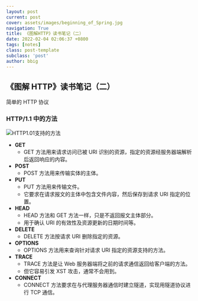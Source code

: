 ```yaml
---
layout: post
current: post
cover: assets/images/beginning_of_Spring.jpg
navigation: True
title: 《图解HTTP》读书笔记（二）
date: 2022-02-04 02:06:37 +0800
tags: [notes]
class: post-template
subclass: 'post'
author: bbig
---
```


##  《图解 HTTP》读书笔记（二）

简单的 HTTP 协议



### HTTP/1.1 中的方法

![HTTP1.01支持的方法](https://bbbiggest.github.io/assets/images/HTTP1.01支持的方法.png)

- **GET**
  - GET 方法用来请求访问已被 URI 识别的资源，指定的资源经服务器端解析后返回响应的内容。
- **POST**
  - POST 方法用来传输实体的主体。
- **PUT**
  - PUT 方法用来传输文件。
  - 它要求在请求报文的主体中包含文件内容，然后保存到请求 URI 指定的位置。
- **HEAD**
  - HEAD 方法和 GET 方法一样，只是不返回报文主体部分。
  - 用于确认 URI 的有效性及资源更新的日期时间等。
- **DELETE**
  - DELETE 方法按请求 URI 删除指定的资源。
- **OPTIONS**
  - OPTIONS 方法用来查询针对请求 URI 指定的资源支持的方法。
- **TRACE**
  - TRACE 方法是让 Web 服务器端将之前的请求通信返回给客户端的方法。
  - 但它容易引发 XST 攻击，通常不会用到。
- **CONNECT**
  - CONNECT 方法要求在与代理服务器通信时建立隧道，实现用隧道协议进行 TCP 通信。





